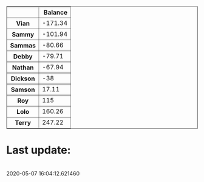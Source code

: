 <table border="1" class="dataframe">
  <thead>
    <tr style="text-align: right;">
      <th></th>
      <th>Balance</th>
    </tr>
  </thead>
  <tbody>
    <tr>
      <th>Vian</th>
      <td>-171.34</td>
    </tr>
    <tr>
      <th>Sammy</th>
      <td>-101.94</td>
    </tr>
    <tr>
      <th>Sammas</th>
      <td>-80.66</td>
    </tr>
    <tr>
      <th>Debby</th>
      <td>-79.71</td>
    </tr>
    <tr>
      <th>Nathan</th>
      <td>-67.94</td>
    </tr>
    <tr>
      <th>Dickson</th>
      <td>-38</td>
    </tr>
    <tr>
      <th>Samson</th>
      <td>17.11</td>
    </tr>
    <tr>
      <th>Roy</th>
      <td>115</td>
    </tr>
    <tr>
      <th>Lolo</th>
      <td>160.26</td>
    </tr>
    <tr>
      <th>Terry</th>
      <td>247.22</td>
    </tr>
  </tbody>
</table><H1>Last update:</h1><br>2020-05-07 16:04:12.621460